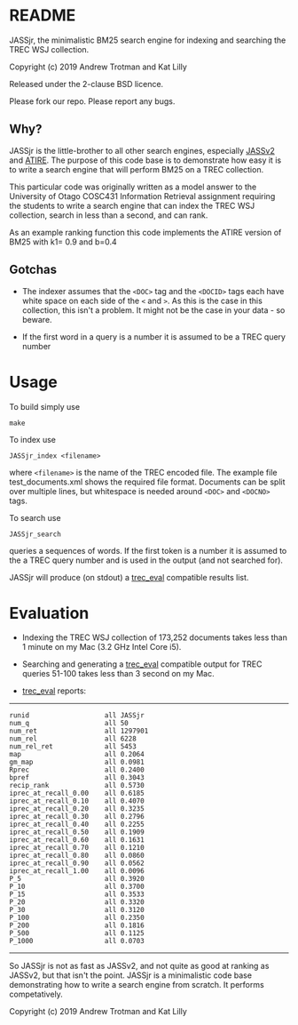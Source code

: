 # README #
JASSjr, the minimalistic BM25 search engine for indexing and searching the TREC WSJ collection.

Copyright (c) 2019 Andrew Trotman and Kat Lilly

Released under the 2-clause BSD licence.

Please fork our repo.  Please report any bugs.

## Why? ##
JASSjr is the little-brother to all other search engines, especially [JASSv2](https://github.com/andrewtrotman/JASSv2) and [ATIRE](http://atire.org).  The purpose of this code base is to demonstrate how easy it is to write a search engine that will perform BM25 on a TREC collection.

This particular code was originally written as a model answer to the University of Otago COSC431 Information Retrieval assignment requiring the students to write a search engine that can index the TREC WSJ collection, search in less than a second, and can rank.

As an example ranking function this code implements the ATIRE version of BM25 with k1= 0.9 and b=0.4

## Gotchas ##
* The indexer assumes that the `<DOC>` tag and the `<DOCID>` tags each have white space on each side of the `<` and `>`.  As this is the case in this collection, this isn't a problem.  It might not be the case in your data - so beware.

*  If the first word in a query is a number it is assumed to be a TREC query number

# Usage #
To build simply use

	make

To index use

	JASSjr_index <filename>
	
where `<filename>` is the name of the TREC encoded file.  The example file test_documents.xml shows the required file format.  Documents can be split over multiple lines, but whitespace is needed around `<DOC>` and `<DOCNO>` tags.

To search use

	JASSjr_search

queries a sequences of words.  If the first token is a number it is assumed to the a TREC query number and is used in the output (and not searched for).

JASSjr will produce (on stdout) a [trec_eval](https://github.com/usnistgov/trec_eval) compatible results list.

# Evaluation #
* Indexing the TREC WSJ collection of 173,252 documents takes less than 1 minute on my Mac (3.2 GHz Intel Core i5).

* Searching and generating a [trec_eval](https://github.com/usnistgov/trec_eval) compatible output for TREC queries 51-100 takes less than 3 second on my Mac.

* [trec_eval](https://github.com/usnistgov/trec_eval) reports:

---
	runid                 	all	JASSjr
	num_q                 	all	50
	num_ret               	all	1297901
	num_rel               	all	6228
	num_rel_ret           	all	5453
	map                   	all	0.2064
	gm_map                	all	0.0981
	Rprec                 	all	0.2400
	bpref                 	all	0.3043
	recip_rank            	all	0.5730
	iprec_at_recall_0.00  	all	0.6185
	iprec_at_recall_0.10  	all	0.4070
	iprec_at_recall_0.20  	all	0.3235
	iprec_at_recall_0.30  	all	0.2796
	iprec_at_recall_0.40  	all	0.2255
	iprec_at_recall_0.50  	all	0.1909
	iprec_at_recall_0.60  	all	0.1631
	iprec_at_recall_0.70  	all	0.1210
	iprec_at_recall_0.80  	all	0.0860
	iprec_at_recall_0.90  	all	0.0562
	iprec_at_recall_1.00  	all	0.0096
	P_5                   	all	0.3920
	P_10                  	all	0.3700
	P_15                  	all	0.3533
	P_20                  	all	0.3320
	P_30                  	all	0.3120
	P_100                 	all	0.2350
	P_200                 	all	0.1816
	P_500                 	all	0.1125
	P_1000                	all	0.0703
---

So JASSjr is not as fast as JASSv2, and not quite as good at ranking as JASSv2, but that isn't the point.  JASSjr is a minimalistic code base demonstrating how to write a search engine from scratch.  It performs competatively.

Copyright (c) 2019 Andrew Trotman and Kat Lilly
